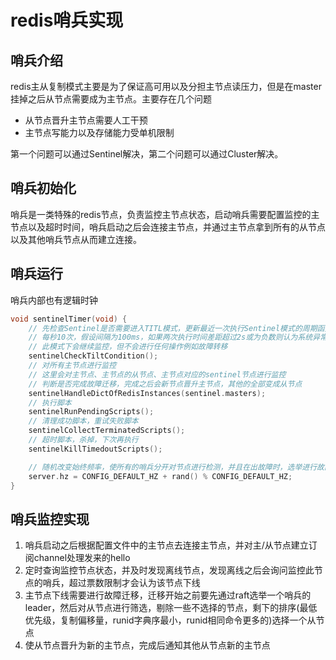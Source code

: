 # redis哨兵实现

## 哨兵介绍
redis主从复制模式主要是为了保证高可用以及分担主节点读压力，但是在master挂掉之后从节点需要成为主节点。主要存在几个问题

- 从节点晋升主节点需要人工干预
- 主节点写能力以及存储能力受单机限制

第一个问题可以通过Sentinel解决，第二个问题可以通过Cluster解决。

## 哨兵初始化
哨兵是一类特殊的redis节点，负责监控主节点状态，启动哨兵需要配置监控的主节点以及超时时间，哨兵启动之后会连接主节点，并通过主节点拿到所有的从节点以及其他哨兵节点从而建立连接。

## 哨兵运行
哨兵内部也有逻辑时钟

```c
void sentinelTimer(void) {
    // 先检查Sentinel是否需要进入TITL模式，更新最近一次执行Sentinel模式的周期函数的时间
    // 每秒10次，假设间隔为100ms，如果两次执行时间差距超过2s或为负数则认为系统异常进入TILT模式，如果已进入则推迟退出时间，可能由于负载过大，被阻塞，系统时钟变化等
    // 此模式下会继续监控，但不会进行任何操作例如故障转移
    sentinelCheckTiltCondition();
    // 对所有主节点进行监控
    // 这里会对主节点、主节点的从节点、主节点对应的sentinel节点进行监控
    // 判断是否完成故障迁移，完成之后会新节点晋升主节点，其他的全部变成从节点
    sentinelHandleDictOfRedisInstances(sentinel.masters);
    // 执行脚本
    sentinelRunPendingScripts();
    // 清理成功脚本，重试失败脚本
    sentinelCollectTerminatedScripts();
    // 超时脚本，杀掉，下次再执行
    sentinelKillTimedoutScripts();

    // 随机改变始终频率，使所有的哨兵分开对节点进行检测，并且在出故障时，选举进行故障切换的leader时大家不同时发请求，防止脑裂
    server.hz = CONFIG_DEFAULT_HZ + rand() % CONFIG_DEFAULT_HZ;
}
```

## 哨兵监控实现

1. 哨兵启动之后根据配置文件中的主节点去连接主节点，并对主/从节点建立订阅channel处理发来的hello
2. 定时查询监控节点状态，并及时发现离线节点，发现离线之后会询问监控此节点的哨兵，超过票数限制才会认为该节点下线
3. 主节点下线需要进行故障迁移，迁移开始之前要先通过raft选举一个哨兵的leader，然后对从节点进行筛选，剔除一些不选择的节点，剩下的排序(最低优先级，复制偏移量，runid字典序最小，runid相同命令更多的)选择一个从节点
4. 使从节点晋升为新的主节点，完成后通知其他从节点新的主节点